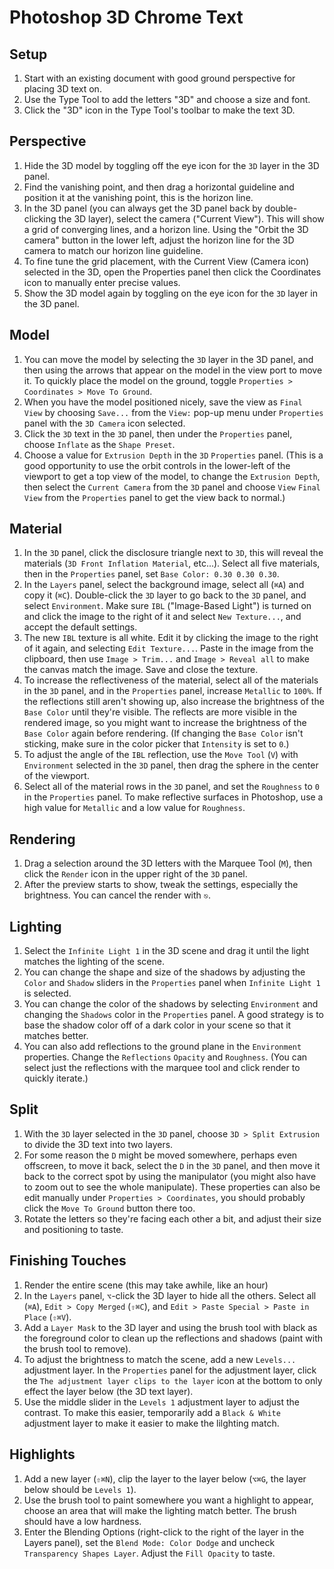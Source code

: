 # Photoshop 3D Chrome Text

## Setup

1. Start with an existing document with good ground perspective for placing 3D text on.
2. Use the Type Tool to add the letters "3D" and choose a size and font.
3. Click the "3D" icon in the Type Tool's toolbar to make the text 3D.

## Perspective

1. Hide the 3D model by toggling off the eye icon for the `3D` layer in the 3D panel.
2. Find the vanishing point, and then drag a horizontal guideline and position it at the vanishing point, this is the horizon line.
3. In the 3D panel (you can always get the 3D panel back by double-clicking the 3D layer), select the camera ("Current View"). This will show a grid of converging lines, and a horizon line. Using the "Orbit the 3D camera" button in the lower left, adjust the horizon line for the 3D camera to match our horizon line guideline.
4. To fine tune the grid placement, with the Current View (Camera icon) selected in the 3D, open the Properties panel then click the Coordinates icon to manually enter precise values.
5. Show the 3D model again by toggling on the eye icon for the `3D` layer in the 3D panel.

## Model

1. You can move the model by selecting the `3D` layer in the 3D panel, and then using the arrows that appear on the model in the view port to move it. To quickly place the model on the ground, toggle `Properties > Coordinates > Move To Ground`.
2. When you have the model positioned nicely, save the view as `Final View` by choosing `Save...` from the `View:` pop-up menu under `Properties` panel with the `3D Camera` icon selected.
3. Click the `3D` text in the `3D` panel, then under the `Properties` panel, choose `Inflate` as the `Shape Preset`.
4. Choose a value for `Extrusion Depth` in the `3D` `Properties` panel. (This is a good opportunity to use the orbit controls in the lower-left of the viewport to get a top view of the model, to change the `Extrusion Depth`, then select the `Current Camera` from the `3D` panel and choose `View` `Final View` from the `Properties` panel to get the view back to normal.)

## Material

1. In the `3D` panel, click the disclosure triangle next to `3D`, this will reveal the materials (`3D Front Inflation Material`, etc...). Select all five materials, then in the `Properties` panel, set `Base Color: 0.30 0.30 0.30`.
2. In the `Layers` panel, select the background image, select all (`⌘A`) and copy it (`⌘C`). Double-click the `3D` layer to go back to the `3D` panel, and select `Environment`. Make sure `IBL` ("Image-Based Light") is turned on and click the image to the right of it and select `New Texture...`, and accept the default settings.
3. The new `IBL` texture is all white. Edit it by clicking the image to the right of it again, and selecting `Edit Texture...`. Paste in the image from the clipboard, then use `Image > Trim...` and `Image > Reveal all` to make the canvas match the image. Save and close the texture.
4. To increase the reflectiveness of the material, select all of the materials in the `3D` panel, and in the `Properties` panel, increase `Metallic` to `100%`. If the reflections still aren't showing up, also increase the brightness of the `Base Color` until they're visible. The reflects are more visible in the rendered image, so you might want to increase the brightness of the `Base Color` again before rendering. (If changing the `Base Color` isn't sticking, make sure in the color picker that `Intensity` is set to `0`.)
5. To adjust the angle of the `IBL` reflection, use the `Move Tool` (`V`) with `Environment` selected in the `3D` panel, then drag the sphere in the center of the viewport.
6. Select all of the material rows in the `3D` panel, and set the `Roughness` to `0` in the `Properties` panel. To make reflective surfaces in Photoshop, use a high value for `Metallic` and a low value for `Roughness`.

## Rendering

1. Drag a selection around the 3D letters with the Marquee Tool (`M`), then click the `Render` icon in the upper right of the `3D` panel.
2. After the preview starts to show, tweak the settings, especially the brightness. You can cancel the render with `⎋`.

## Lighting

1. Select the `Infinite Light 1` in the 3D scene and drag it until the light matches the lighting of the scene.
2. You can change the shape and size of the shadows by adjusting the `Color` and `Shadow` sliders in the `Properties` panel when `Infinite Light 1` is selected.
3. You can change the color of the shadows by selecting `Environment` and changing the `Shadows` color in the `Properties` panel. A good strategy is to base the shadow color off of a dark color in your scene so that it matches better.
4. You can also add reflections to the ground plane in the `Environment` properties. Change the `Reflections` `Opacity` and `Roughness`. (You can select just the reflections with the marquee tool and click render to quickly iterate.)

## Split

1. With the `3D` layer selected in the `3D` panel, choose `3D > Split Extrusion` to divide the 3D text into two layers.
2. For some reason the `D` might be moved somewhere, perhaps even offscreen, to move it back, select the `D` in the `3D` panel, and then move it back to the correct spot by using the manipulator (you might also have to zoom out to see the whole manipulate). These properties can also be edit manually under `Properties > Coordinates`, you should probably click the `Move To Ground` button there too.
3. Rotate the letters so they're facing each other a bit, and adjust their size and positioning to taste.

## Finishing Touches

1. Render the entire scene (this may take awhile, like an hour)
2. In the `Layers` panel, `⌥`-click the 3D layer to hide all the others. Select all (`⌘A`), `Edit > Copy Merged` (`⇧⌘C`), and `Edit > Paste Special > Paste in Place` (`⇧⌘V`).
3. Add a `Layer Mask` to the 3D layer and using the brush tool with black as the foreground color to clean up the reflections and shadows (paint with the brush tool to remove).
4. To adjust the brightness to match the scene, add a new `Levels...` adjustment layer. In the `Properties` panel for the adjustment layer, click the `The adjustment layer clips to the layer` icon at the bottom to only effect the layer below (the 3D text layer).
5. Use the middle slider in the `Levels 1` adjustment layer to adjust the contrast. To make this easier, temporarily add a `Black & White` adjustment layer to make it easier to make the lilghting match.

## Highlights

1. Add a new layer (`⇧⌘N`), clip the layer to the layer below (`⌥⌘G`, the layer below should be `Levels 1`).
2. Use the brush tool to paint somewhere you want a highlight to appear, choose an area that will make the lighting match better. The brush should have a low hardness.
3. Enter the Blending Options (right-click to the right of the layer in the Layers panel), set the `Blend Mode: Color Dodge` and uncheck `Transparency Shapes Layer`. Adjust the `Fill Opacity` to taste.